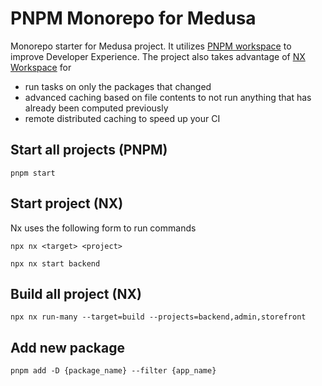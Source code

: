 # PNPM Monorepo for Medusa

Monorepo starter for Medusa project. It utilizes [PNPM workspace](https://pnpm.io/workspaces) to improve Developer Experience. The project also takes advantage of [NX Workspace](https://nx.dev/) for 

- run tasks on only the packages that changed
- advanced caching based on file contents to not run anything that has already been computed previously
- remote distributed caching to speed up your CI

## Start all projects (PNPM)

```
pnpm start
```

## Start project (NX)

Nx uses the following form to run commands

```
npx nx <target> <project>

npx nx start backend
```

## Build all project (NX)

```
npx nx run-many --target=build --projects=backend,admin,storefront
```

## Add new package

```
pnpm add -D {package_name} --filter {app_name}
```